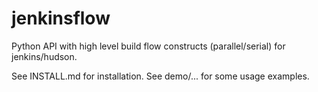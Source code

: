 jenkinsflow
===========

Python API with high level build flow constructs (parallel/serial) for jenkins/hudson.

See INSTALL.md for installation.
See demo/... for some usage examples.
